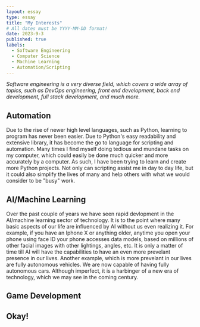 ```yaml
---
layout: essay
type: essay
title: "My Interests"
# All dates must be YYYY-MM-DD format!
date: 2023-9-3
published: true
labels:
  - Software Engineering
  - Computer Science
  - Machine Learning
  - Automation/Scripting
---
```


*Software engineering is a very diverse field, which covers a wide array of topics, such as DevOps engineering, front end development, back end development, full stack development, and much more.*

## Automation

Due to the rise of newer high level languages, such as Python, learning to program has never been easier. Due to Python's easy readability and extensive library, it has become the go to language for scripting and automation. Many times I find myself doing tedious and mundane tasks on my computer, which could easily be done much quicker and more accurately by a computer. As such, I have been trying to learn and create more Python projects. Not only can scripting assist me in day to day life, but it could also simplify the lives of many and help others with what we would consider to be "busy" work.

## AI/Machine Learning

Over the past couple of years we have seen rapid devlopment in the AI/machine learning sector of technology. It is to the point where many basic aspects of our life are influenced by AI without us even realizing it. For example, if you have an Iphone X or anything older, anytime you open your phone using face ID your phone accesses data models, based on millions of other facial images with other lightings, angles, etc. It is only a matter of time till AI will have the capabilities to have an even more prevelant presence in our lives. Another example, which is more prevelant in our lives are fully autonomous vehicles. We are now capable of having fully autonomous cars. Although imperfect, it is a harbinger of a new era of technology, which we may see in the coming century.

## Game Development



## Okay!


